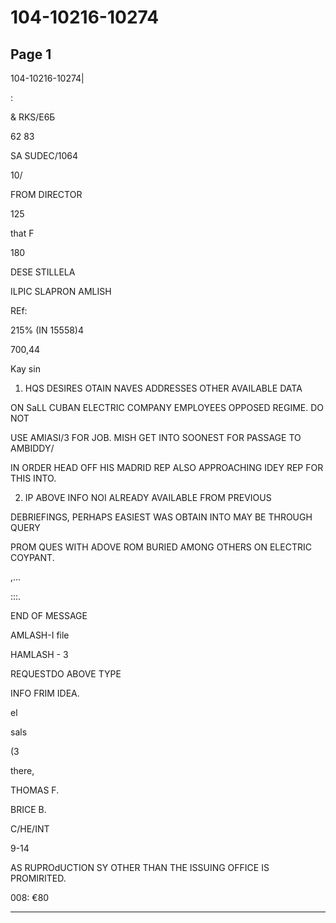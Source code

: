 # 104-10216-10274

## Page 1

104-10216-10274|

:

& RKS/E6Б

62 83

SA SUDEC/1064

10/

FROM DIRECTOR

125

that F

180

DESE STILLELA

ILPIC SLAPRON AMLISH

REf:

215% (IN 15558)4

700,44

Kay sin

1. HQS DESIRES OTAIN NAVES ADDRESSES OTHER AVAILABLE DATA

ON SaLL CUBAN ELECTRIC COMPANY EMPLOYEES OPPOSED REGIME. DO NOT

USE AMIASI/3 FOR JOB. MISH GET INTO SOONEST FOR PASSAGE TO AMBIDDY/

IN ORDER HEAD OFF HIS MADRID REP ALSO APPROACHING IDEY REP FOR THIS INTO.

2. IP ABOVE INFO NOI ALREADY AVAILABLE FROM PREVIOUS

DEBRIEFINGS, PERHAPS EASIEST WAS OBTAIN INTO MAY BE THROUGH QUERY

PROM QUES WITH ADOVE ROM BURIED AMONG OTHERS ON ELECTRIC COYPANT.

,...

:::.

END OF MESSAGE

AMLASH-I file

HAMLASH - 3

REQUESTDO ABOVE TYPE

INFO FRIM IDEA.

el

sals

(3

there,

THOMAS F.

BRICE B.

C/HE/INT

9-14

AS RUPROdUCTION SY OTHER THAN THE ISSUING OFFICE IS PROMIRITED.

008: €80

---

